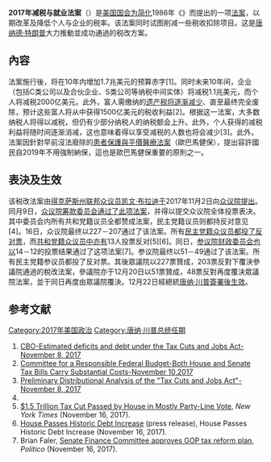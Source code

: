 **2017年减税与就业法案**（）是[美国国会为简化](../Page/美国国会.md "wikilink")1986年《》而提出的一项[法案](https://zh.wikipedia.org/wiki/法案 "wikilink")，以期改革及降低个人与企业的税率。该法案同时试图削减一些税收扣除项目。这是[唐纳德·特朗普](https://zh.wikipedia.org/wiki/唐纳德·特朗普 "wikilink")大力推動並成功通過的税改方案。

## 內容

法案施行後，将在10年内增加1.7兆美元的预算赤字\[1\]。同时未来10年间，企业（包括C类公司以及合伙企业、S类公司等纳税中间实体）将减税1.1兆美元，而个人将减税2000亿美元。此外，富人需缴纳的[遗产税将逐渐减少](../Page/遗产税.md "wikilink")、直至最终完全废除，预计这些富人将从中获得1500亿美元的税收利益\[2\]。根据这一法案，大多数纳税人将得以减税，但仍有少部分纳税人的纳税额会上升。此外，个人获得的减税利益将随时间逐渐消减，这也意味着得以享受减税的人数也将会减少\[3\]。此外，法案因針對早前沒法廢除的[患者保護與平價醫療法案](https://zh.wikipedia.org/wiki/患者保護與平價醫療法案 "wikilink")（歐巴馬健保），提出容許國民自2019年不用強制納保，這也是歐巴馬健保重要的原則之一。

## 表決及生效

该税改法案由[得克萨斯州联邦众议员](https://zh.wikipedia.org/wiki/得克萨斯州 "wikilink")[凯文·布拉迪于](https://zh.wikipedia.org/wiki/凯文·布拉迪 "wikilink")2017年11月2日向[众议院提出](https://zh.wikipedia.org/wiki/美国众议院 "wikilink")。同月9日，[众议院筹款委员会通过了此项法案](https://zh.wikipedia.org/wiki/美国众议院筹款委员会 "wikilink")，并得以提交众议院全体投票表决。其中委员会内所有共和党籍议员全都赞成法案，民主党籍议员则都持反对意见\[4\]。16日，众议院最终以227－207通过了该法案。所有[民主党籍众议员都投了反对票](../Page/民主党_\(美国\).md "wikilink")，而[共和党籍众议员中亦有](https://zh.wikipedia.org/wiki/共和党_\(美国\) "wikilink")13人投票反对\[5\]\[6\]。同日，[参议院财政委员会也以](../Page/美国参议院.md "wikilink")14－12的投票结果通过了这项法案\[7\]。参议院最终以51－49通过了该法案。所有民主党籍参议员都投了反对票。其後眾議院以227票贊成，203票反對下覆決參議院通過的稅改法案，參議院亦于12月20日以51票贊成，48票反對再度覆決眾議院法案，並于同日再度由眾議院覆決。12月22日經總統[唐纳·川普簽署後生效](https://zh.wikipedia.org/wiki/唐纳·川普 "wikilink")。

## 参考文献

[Category:2017年美国政治](https://zh.wikipedia.org/wiki/Category:2017年美国政治 "wikilink")
[Category:唐纳·川普总统任期](https://zh.wikipedia.org/wiki/Category:唐纳·川普总统任期 "wikilink")

1.  [CBO-Estimated deficits and debt under the Tax Cuts and Jobs
    Act-November 8, 2017](https://www.cbo.gov/publication/53297)
2.  [Committee for a Responsible Federal Budget-Both House and Senate
    Tax Bills Carry Substantial
    Costs-November 10,2017](http://www.crfb.org/blogs/both-house-and-senate-tax-bills-carry-substantial-costs)
3.  [Preliminary Distributional Analysis of the "Tax Cuts and Jobs
    Act"-November 8, 2017](http://www.taxpolicycenter.org/publications/preliminary-distributional-analysis-tax-cuts-and-jobs-act)
4.
5.  [$1.5 Trillion Tax Cut Passed by House in Mostly Party-Line
    Vote](https://www.nytimes.com/2017/11/16/us/politics/tax-bill-house-vote.html),
    *New York Times* (November 16, 2017).
6.  [House Passes Historic Debt
    Increase](http://www.crfb.org/press-releases/house-passes-historic-debt-increase)
    (press release), House Passes Historic Debt Increase (November 16,
    2017).
7.  Brian Faler, [Senate Finance Committee approves GOP tax reform
    plan](https://www.politico.com/story/2017/11/16/senate-tax-bill-committee-246537),
    *Politico* (November 16, 2017).